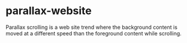 # parallax-website
<p>
  Parallax scrolling is a web site trend where the background content is moved at a different speed than the foreground content while scrolling.
</p>

